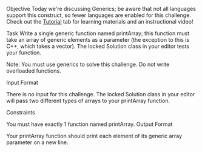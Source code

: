 Objective 
Today we're discussing Generics; be aware that not all languages support this construct, so fewer languages are enabled for this challenge. Check out the [Tutorial](https://www.hackerrank.com/challenges/30-generics/tutorial) tab for learning materials and an instructional video!

Task 
Write a single generic function named printArray; this function must take an array of generic elements as a parameter (the exception to this is C++, which takes a vector). The locked Solution class in your editor tests your function.

Note: You must use generics to solve this challenge. Do not write overloaded functions.

Input Format

There is no input for this challenge. The locked Solution class in your editor will pass two different types of arrays to your printArray function.

Constraints

You must have exactly 1 function named printArray.
Output Format

Your printArray function should print each element of its generic array parameter on a new line.